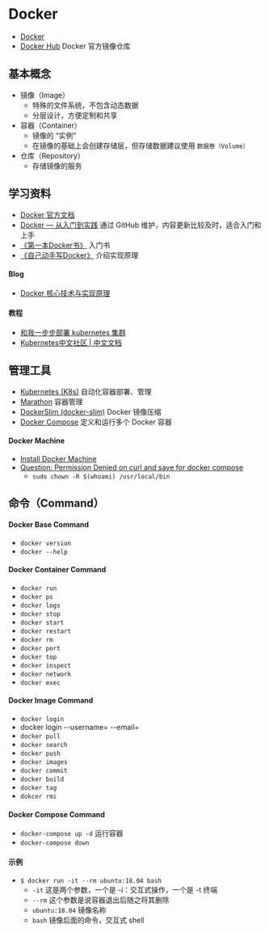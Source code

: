 # Docker
- [Docker](https://docker.com/) 
- [Docker Hub](https://hub.docker.com/) Docker 官方镜像仓库

## 基本概念
- 镜像（Image）
    - 特殊的文件系统，不包含动态数据
    - 分层设计，方便定制和共享
- 容器（Container）
    - 镜像的 “实例”
    - 在镜像的基础上会创建存储层，但存储数据建议使用 `数据卷（Volume）`
- 仓库（Repository）
    - 存储镜像的服务

## 学习资料
- [Docker 官方文档](https://docs.docker.com/)
- [Docker — 从入门到实践](https://github.com/yeasy/docker_practice) 通过 GitHub 维护，内容更新比较及时，适合入门和上手
- [《第一本Docker书》](https://book.douban.com/subject/26285268/) 入门书
- [《自己动手写Docker》](https://book.douban.com/subject/27082348/) 介绍实现原理 

#### Blog
- [Docker 核心技术与实现原理](https://draveness.me/docker)

#### 教程
- [和我一步步部署 kubernetes 集群](https://github.com/opsnull/follow-me-install-kubernetes-cluster)
- [Kubernetes中文社区 | 中文文档](http://docs.kubernetes.org.cn/)

## 管理工具
- [Kubernetes (K8s)](https://kubernetes.io/) 自动化容器部署、管理
- [Marathon](https://mesosphere.github.io/marathon/) 容器管理
- [DockerSlim (docker-slim)](https://github.com/docker-slim/docker-slim) Docker 镜像压缩
- [Docker Compose](https://docs.docker.com/compose/) 定义和运行多个 Docker 容器

#### Docker Machine
- [Install Docker Machine](https://docs.docker.com/machine/install-machine/)
- [Question: Permission Denied on curl and save for docker compose](https://github.com/docker/machine/issues/652)
    - `sudo chown -R $(whoami) /usr/local/bin`

## 命令（Command）
#### Docker Base Command
- `docker version`
- `docker --help`

#### Docker Container Command
- `docker run`
- `docker ps`
- `docker logs`
- `docker stop`
- `docker start`
- `docker restart`
- `docker rm`
- `docker port`
- `docker top`
- `docker inspect`
- `docker network`
- `docker exec`

#### Docker Image Command
- `docker login`
- docker login --username=<user username> --email=<user email address>
- `docker pull`
- `docker search`
- `docker push`
- `docker images`
- `docker commit`
- `docker build`
- `docker tag`
- `dokcer rmi`

#### Docker Compose Command
- `docker-compose up -d` 运行容器
- `docker-compose down`

#### 示例
- `$ docker run -it --rm ubuntu:18.04 bash`
    - `-it` 这是两个参数，一个是 -i：交互式操作，一个是 -t 终端
    - `--rm` 这个参数是说容器退出后随之将其删除
    - `ubuntu:18.04` 镜像名称
    - `bash` 镜像后面的命令，交互式 shell